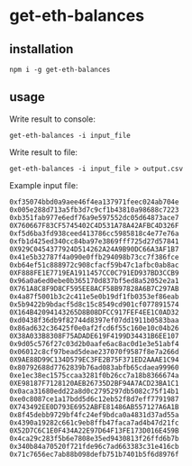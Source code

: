 
# get-eth-balances


## installation

```npm i -g get-eth-balances```

## usage

Write result to console:

```get-eth-balances -i input_file```

Write result to file:

```get-eth-balances -i input_file > output.csv```

Example input file:

```
0xf35074bbd0a9aee46f4ea137971feec024ab704e
0x005e288d713a5fb3d7c9cf1b43810a98688c7223
0xb351fab977e6edf76a9e597552dc05d64873ace7
0X760667F83CF5745402C4D531A78A42AFBC4D326F
0xf5d6ba3fd938ceed413786cc5985818c4e77e76a
0xfb1d425ed340cc84ba97e3869fff725d27d57841
0X929C0454377924D514262A24A9B90DC66A3AF1B7
0x41e5b32787f4a090e0ffb294098b73cc7f386fce
0xb64ef51c888972c908cfacf59b47c1afbc0ab8ac
0XF888FE1E7719EA1911457CC0C791ED937BD3CCB9
0x96a0a6ed0ebe0b365170d837bf5ed8a52052e2a1
0X761A8C8F9D8CF595EE8ACF58B97828A6B7C297AB
0x4a87f5001b3c2c411e5e0b19df1fb0353ef86eab
0x5b9422b9bdacf5d8c15c8549cd901cf077891574
0X164B42094143265D8B08DFCC917FEF4EE1C0AD32
0xd0438f36db9f82744d8397ef07dd1911b0583baa
0x86ad632c36425f0e0af2fcd6f55c160e10c04b26
0X38A033B8308F75ADADE619F4199D34431B6EE107
0x9d05c576f27c03d2b0aafe6ac8ac0d1e3e51abf4
0x06012c8cf97bead5deae237070f9587f8e7a266d
0X9AE88D99C134D579EC3FE2B75F371ED2AAAE1C94
0x80792688d7762839b76ad083abfb65cdaea99960
0xe1ec38ec1575ccaa3281f0b26cc7a18b8366674a
0XE98187F7128120AEB26735D2BF94A7ACD23BA1C1
0x0aca31680edd22a8d0c2795297db5082c75f14b1
0xe0c8087ce1a17bdd5d6c12eb52f8d7eff7791987
0X743492EE0D793E6952ABFE81486AB557127A6A1B
0x8f45debb9729bf4fc24ef9bdca0a4831d37ad55a
0x4390a19282c661c9eb8ffb47faca7ad4b47d21fc
0X52D7C6C1E0F434A22E97D64F13FE173D016E459B
0x4ca29c283f5b6e7808e35ed9430813f26ffd6b7b
0x340b84a70520f721fde96c7ad663383c31e416cb
0x71c7656ec7ab88b098defb751b7401b5f6d8976f
```
